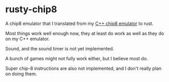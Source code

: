 # rusty-chip8
A chip8 emulator that I translated from my [C++ chip8 emulator](https://github.com/hosua/chip8) to rust.

Most things work well enough now, they at least do work as well as they do on my C++ emulator.

Sound, and the sound timer is not yet implemented.

A bunch of games might not fully work either, but I believe most do.

Super chip-8 instructions are also not implemented, and I don't really plan on doing them.

